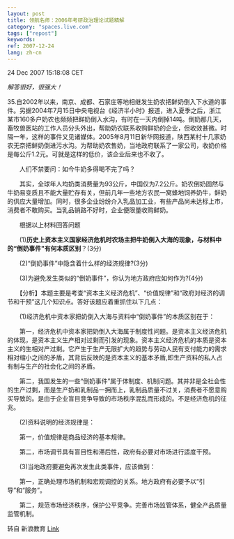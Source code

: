 ```yaml
---
layout: post
title: 领航名师：2006年考研政治理论试题精解
category: "spaces.live.com"
tags: ["repost"]
keywords: 
ref: 2007-12-24
lang: zh-cn
---
```


24 Dec 2007 15:18:08 CET

_解答很好，很强大！_

35.自2002年以来，南京、成都、石家庄等地相继发生奶农把鲜奶倒入下水道的事件。另据2004年7月15日中央电视台《经济半小时》报道，进入夏季之后，浙江某市160多户奶农也频频把鲜奶倒入水沟，有时在一天内倒掉14吨。倒奶那几天，畜牧兽医站的工作人员分头外出，帮助奶农联系收购鲜奶的企业，但收效甚微。时隔一年，这样的事件又见诸媒体。2005年8月11日新华网报道，陕西某村十几家奶农无奈把鲜奶倒进污水沟。为帮助奶农售奶，当地政府联系了一家公司，收奶价格是每公斤1.2元。可就是这样的低价，该企业后来也不收了。 

　　人们不禁要问：如今牛奶多得喝不完了吗？ 

　　其实，全球年人均奶类消费量为93公斤，中国仅为7.2公斤。奶农倒奶固然与牛奶易变质且不能大量贮存有关，但前几年一些地方农民一窝蜂地饲养奶牛，鲜奶的供应大量增加。同时，很多企业纷纷介入乳品加工业，有些产品尚未达标上市，消费者不敢购买。当乳品销路不好时，企业便限量收购鲜奶。 

　　根据以上材料回答问题 

　　(1)**历史上资本主义国家经济危机时农场主把牛奶倒入大海的现象，与材料中的“倒奶事件"有何本质区别**？(3分)

　　(2)“倒奶事件”中隐含着什么样的经济规律?(3分) 

　　(3)为避免发生类似的“倒奶事件”，你认为地方政府应如何作为?(4分) 

　　【分析】本题主要是考查“资本主义经济危机”、“价值规律”和“政府对经济的调节和干预”这几个知识点。答好该题应着重抓住以下几点： 

　　(1)经济危机中资本家把奶倒入大海与资料中“倒奶事件”的本质区别在于： 

　　第一，经济危机中资本家把奶倒入大海属于制度性问题。是资本主义经济危机的体现，是资本主义生产相对过剩而引发的现象。资本主义经济危机的本质是资本主义的生相对产过剩。它产生于生产无限扩大的趋势与劳动人民有支付能力的需求相对缩小之间的矛盾，其背后反映的是资本主义的基本矛盾,即生产资料的私人占有制与生产的社会化之间的矛盾。 

　　第二，我国发生的一些“倒奶事件”属于体制度、机制问题。其并非是全社会性的生产过剩，而是生产奶和乳制品一拥而上，乳制品质量不过关，消费者不愿意购买导致的。是由于企业盲目竞争导致的市场秩序混乱而形成的。不是经济危机的征兆。 

　　(2)资料说明的经济规律是： 

　　第一，价值规律是商品经济的基本规律。 

　　第二，市场调节具有盲目性和滞后性，政府有必要对市场进行适度干预。 

　　(3)当地政府要避免再次发生此类事件，应该做到： 

　　第一，正确处理市场机制和宏观调控的关系。地方政府有必要予以“引导”和“服务”。 

　　第二，规范市场经济秩序，保护公平竞争。完善市场监管体系，健全产品质量监管机制。 

转自 新浪教育 [Link](http://edu.sina.com.cn/exam/2006-03-15/120330851.html)

